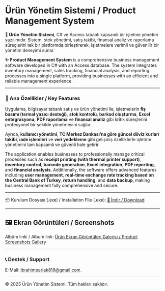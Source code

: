 # Ürün Yönetim Sistemi / Product Management System

**🌟 Ürün Yönetim Sistemi**, C# ve Access tabanlı kapsamlı bir işletme yönetim yazılımıdır. Sistem, stok yönetimi, satış takibi, finansal analiz ve raporlama süreçlerini tek bir platformda birleştirerek, işletmelere verimli ve güvenilir bir yönetim deneyimi sunar.  

**✨ Product Management System** is a comprehensive business management software developed in C# with an Access database. The system integrates inventory management, sales tracking, financial analysis, and reporting processes into a single platform, providing businesses with an efficient and reliable management experience.

---

### 🚀 Ana Özellikler / Key Features
Uygulama, bilgisayar tabanlı satış ve ürün yönetimi ile, işletmelerin **fiş basımı (termal yazıcı desteği)**, **stok kontrolü**, **barkod oluşturma**, **Excel entegrasyonu**, **PDF raporlama** ve **finansal analiz** gibi kritik süreçlerini profesyonel bir şekilde yönetmesini sağlar.  

Ayrıca, **kullanıcı yönetimi**, **TC Merkez Bankası’na göre güncel döviz kurları takibi**, **iade işlemleri** ve **veri yedekleme** gibi gelişmiş özelliklerle işletme yönetimini tam kapsamlı ve güvenli hale getirir.  

The application enables businesses to professionally manage critical processes such as **receipt printing (with thermal printer support)**, **inventory control**, **barcode generation**, **Excel integration**, **PDF reporting**, and **financial analysis**. Additionally, the software offers advanced features including **user management**, **real-time exchange rate tracking based on the Central Bank of Turkey**, **return handling**, and **data backup**, making business management fully comprehensive and secure.

---

📦 Kurulum Dosyası (.exe) / Installation File (.exe):
[🔗 İndir / Download](https://imgshields.io/badge/İndir-Download-brightgreen?style=for-the-badge&logo=google-drive)

---

## 🖼️ Ekran Görüntüleri / Screenshots

Albüm linki / Album link: [Ürün Ekran Görüntüleri Galerisi / Product Screenshots Gallery](https://imgur.com/a/jVF7XZX)

---

### 📞 Destek / Support
E-Mail: ibrahimparlak819@gmail.com.

---

© 2025 Ürün Yönetim Sistemi. Tüm hakları saklıdır.
